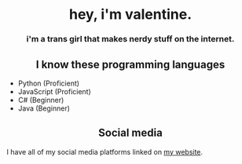 <div align="center">
 <h1>hey, i'm valentine.</h1>
 <h3>i'm a trans girl that makes nerdy stuff on the internet.</h3>
</div>

<div align="center">
  <h2>I know these programming languages</h2>
</div>

<ul>
  <li>Python (Proficient)</li>
  <li>JavaScript (Proficient)</li>
  <li>C# (Beginner)</li>
  <li>Java (Beginner)</li>
</ul>

<div align="center">
  <h2>Social media</h2>
</div>

<p>I have all of my social media platforms linked on <a href="https://valbuilds.xyz/links">my website</a>.</p>
